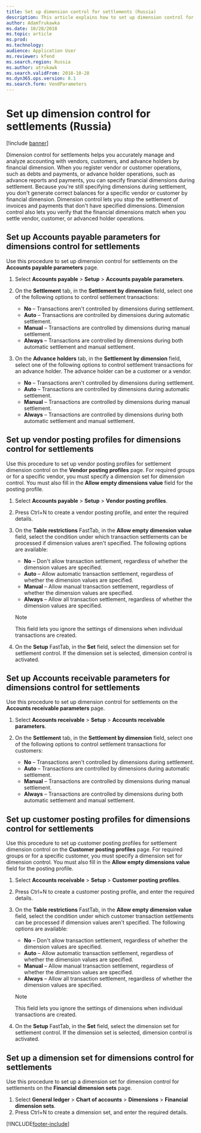 ```yaml
---
title: Set up dimension control for settlements (Russia)
description: This article explains how to set up dimension control for settlements in Russia.
author: AdamTrukawka
ms.date: 10/28/2018
ms.topic: article
ms.prod: 
ms.technology: 
audience: Application User
ms.reviewer: kfend
ms.search.region: Russia
ms.author: atrukawk
ms.search.validFrom: 2018-10-28
ms.dyn365.ops.version: 8.1
ms.search.form: VendParameters
---
```


# Set up dimension control for settlements (Russia)
[!include [banner](../includes/banner.md)]

Dimension control for settlements helps you accurately manage and analyze accounting with vendors, customers, and advance holders by financial dimension. When you register vendor or customer operations, such as debts and payments, or advance holder operations, such as advance reports and payments, you can specify financial dimensions during settlement. Because you're still specifying dimensions during settlement, you don't generate correct balances for a specific vendor or customer by financial dimension. Dimension control lets you stop the settlement of invoices and payments that don't have specified dimensions. Dimension control also lets you verify that the financial dimensions match when you settle vendor, customer, or advanced holder operations.

## Set up Accounts payable parameters for dimensions control for settlements
Use this procedure to set up dimension control for settlements on the **Accounts payable parameters** page.

1. Select **Accounts payable** \> **Setup** \> **Accounts payable parameters**.
2. On the **Settlement** tab, in the **Settlement by dimension** field, select one of the following options to control settlement transactions:

    - **No** – Transactions aren't controlled by dimensions during settlement.
    - **Auto** – Transactions are controlled by dimensions during automatic settlement.
    - **Manual** – Transactions are controlled by dimensions during manual settlement.
    - **Always** – Transactions are controlled by dimensions during both automatic settlement and manual settlement.

3. On the **Advance holders** tab, in the **Settlement by dimension** field, select one of the following options to control settlement transactions for an advance holder. The advance holder can be a customer or a vendor.

    - **No** – Transactions aren't controlled by dimensions during settlement.
    - **Auto** – Transactions are controlled by dimensions during automatic settlement.
    - **Manual** – Transactions are controlled by dimensions during manual settlement.
    - **Always** – Transactions are controlled by dimensions during both automatic settlement and manual settlement.

## Set up vendor posting profiles for dimensions control for settlements
Use this procedure to set up vendor posting profiles for settlement dimension control on the **Vendor posting profiles** page. For required groups or for a specific vendor, you must specify a dimension set for dimension control. You must also fill in the **Allow empty dimensions value** field for the posting profile.

1. Select **Accounts payable** \> **Setup** \> **Vendor posting profiles**.
2. Press Ctrl+N to create a vendor posting profile, and enter the required details.
3. On the **Table restrictions** FastTab, in the **Allow empty dimension value** field, select the condition under which transaction settlements can be processed if dimension values aren't specified. The following options are available:

    - **No** – Don't allow transaction settlement, regardless of whether the dimension values are specified.
    - **Auto** – Allow automatic transaction settlement, regardless of whether the dimension values are specified.
    - **Manual** – Allow manual transaction settlement, regardless of whether the dimension values are specified.
    - **Always** – Allow all transaction settlement, regardless of whether the dimension values are specified.

    > [!NOTE]
    > This field lets you ignore the settings of dimensions when individual transactions are created.

4. On the **Setup** FastTab, in the **Set** field, select the dimension set for settlement control. If the dimension set is selected, dimension control is activated.

## Set up Accounts receivable parameters for dimensions control for settlements
Use this procedure to set up dimension control for settlements on the **Accounts receivable parameters** page.

1. Select **Accounts receivable** \> **Setup** \> **Accounts receivable parameters**.
2. On the **Settlement** tab, in the **Settlement by dimension** field, select one of the following options to control settlement transactions for customers:

    - **No** – Transactions aren't controlled by dimensions during settlement.
    - **Auto** – Transactions are controlled by dimensions during automatic settlement.
    - **Manual** – Transactions are controlled by dimensions during manual settlement.
    - **Always** – Transactions are controlled by dimensions during both automatic settlement and manual settlement.

## Set up customer posting profiles for dimensions control for settlements
Use this procedure to set up customer posting profiles for settlement dimension control on the **Customer posting profiles** page. For required groups or for a specific customer, you must specify a dimension set for dimension control. You must also fill in the **Allow empty dimensions value** field for the posting profile.

1. Select **Accounts receivable** \> **Setup** \> **Customer posting profiles**.
2. Press Ctrl+N to create a customer posting profile, and enter the required details.
3. On the **Table restrictions** FastTab, in the **Allow empty dimension value** field, select the condition under which customer transaction settlements can be processed if dimension values aren't specified. The following options are available:

    - **No** – Don't allow transaction settlement, regardless of whether the dimension values are specified.
    - **Auto** – Allow automatic transaction settlement, regardless of whether the dimension values are specified.
    - **Manual** – Allow manual transaction settlement, regardless of whether the dimension values are specified.
    - **Always** – Allow all transaction settlement, regardless of whether the dimension values are specified.

    > [!NOTE]
    > This field lets you ignore the settings of dimensions when individual transactions are created.

4. On the **Setup** FastTab, in the **Set** field, select the dimension set for settlement control. If the dimension set is selected, dimension control is activated.

## Set up a dimension set for dimensions control for settlements
Use this procedure to set up a dimension set for dimension control for settlements on the **Financial dimension sets** page.

1. Select **General ledger** \> **Chart of accounts** \> **Dimensions** \> **Financial dimension sets**.
2. Press Ctrl+N to create a dimension set, and enter the required details.


[!INCLUDE[footer-include](../../includes/footer-banner.md)]
